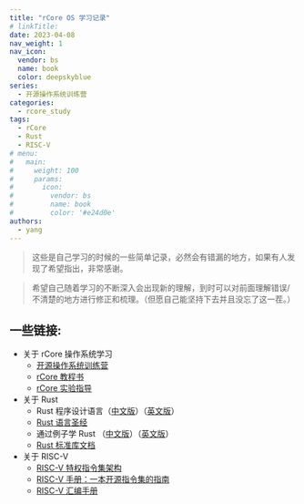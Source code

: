 ```yaml
---
title: "rCore OS 学习记录"
# linkTitle:
date: 2023-04-08
nav_weight: 1
nav_icon:
  vendor: bs
  name: book
  color: deepskyblue
series:
  - 开源操作系统训练营
categories:
  - rcore_study
tags:
  - rCore
  - Rust
  - RISC-V
# menu:
#   main:
#     weight: 100
#     params:
#       icon:
#         vendor: bs
#         name: book
#         color: '#e24d0e'
authors:
  - yang
---
```



> 这些是自己学习的时候的一些简单记录，必然会有错漏的地方，如果有人发现了希望指出，非常感谢。

> 希望自己随着学习的不断深入会出现新的理解，到时可以对前面理解错误/不清楚的地方进行修正和梳理。（但愿自己能坚持下去并且没忘了这一茬。）

## 一些链接:
- 关于 rCore 操作系统学习
  - [开源操作系统训练营](https://github.com/LearningOS)
  - [rCore 教程书](http://rcore-os.cn/rCore-Tutorial-Book-v3/)
  - [rCore 实验指导](https://learningos.github.io/rCore-Tutorial-Guide-2023S/)
- 关于 Rust
  - Rust 程序设计语言（[中文版](https://kaisery.github.io/trpl-zh-cn/title-page.html)）（[英文版](https://doc.rust-lang.org/stable/book/title-page.html)）
  - [Rust 语言圣经](https://course.rs)
  - 通过例子学 Rust （[中文版](https://rustwiki.org/zh-CN/rust-by-example/)）（[英文版](https://doc.rust-lang.org/rust-by-example/)）
  - [Rust 标准库文档](https://doc.rust-lang.org/std/index.html)
- 关于 RISC-V
  - [RISC-V 特权指令集架构](https://content.riscv.org/wp-content/uploads/2018/05/riscv-privileged-BCN.v7-2.pdf)
  - [RISC-V 手册：一本开源指令集的指南](http://riscvbook.com/chinese/RISC-V-Reader-Chinese-v2p1.pdf)
  - [RISC-V 汇编手册](https://github.com/riscv-non-isa/riscv-asm-manual/blob/master/riscv-asm.md)

